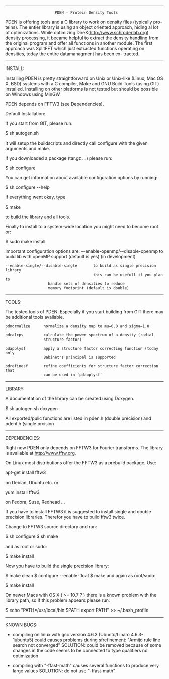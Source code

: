 --------------------------------------------------------------------------------

                          PDEN - Protein Density Tools

PDEN is offering tools and a C library to work on density files (typically pro-
teins). The entier library is using an object oriented approach, hiding al lot of 
optimizations. 
While optimizing DireX(http://www.schroderlab.org) density processing, it became 
helpful to extract the density handling from the original program and offer all 
functions in another module. The first approach was SplitFFT which just extracted 
functions operating on densities, today the entire datamanagment has been ex-
tracted. 

--------------------------------------------------------------------------------

INSTALL:

Installing PDEN is pretty straightforward on Unix or Unix-like (Linux, Mac OS X, 
BSD) systems with a C compiler, Make and GNU Build Tools (using GIT) installed. 
Installing on other platforms is not tested but should be possible on Windows 
using MinGW. 

PDEN depends on FFTW3 (see Dependencies).

Default Installation:

If you start from GIT, please run:

$ sh autogen.sh <configure args>

It will setup the buildscripts and directly call configure with the given 
arguments and make.

If you downloaded a package (tar.gz ...) please run:

$ sh configure

You can get information about available configuration options by running:

$ sh configure --help

If everything went okay, type 

$ make

to build the library and all tools.

Finally to install to a system-wide location you might need to become root or:

$ sudo make install

Important configuration options are:
    --enable-openmp/--disable-openmp       to build lib with openMP support 
                                           (default is yes) (in development)

    --enable-single/--disable-single       to build as single precision library
                                           this can be usefull if you plan to 
					   handle sets of densities to reduce 
					   memory footprint (default is double) 

--------------------------------------------------------------------------------

TOOLS:

The tested tools of PDEN. Especially if you start building from GIT there may be 
additional tools available. 

    pdnormalize      normalize a density map to mu=0.0 and sigma=1.0

    pdcalcps         calculate the power spectrum of a density (radial 
                     structure factor)

    pdapplysf        apply a structure factor correcting function (today only
                     Babinet's principal is supported

    pdrefinesf       refine coefficients for structure factor correction that 
                     can be used in 'pdapplysf'
	
--------------------------------------------------------------------------------

LIBRARY:

A documentation of the library can be created using Doxygen.

$ sh autogen.sh doxygen

All exported/pulic functions are listed in pden.h (double precision) and pdenf.h
(single prcision

--------------------------------------------------------------------------------

DEPENDENCIES:

Right now PDEN only depends on FFTW3 for Fourier transforms. The library is 
available at http://www.fftw.org.

On Linux most distributions offer the FFTW3 as a prebuild package. Use:

apt-get install fftw3

on Debian, Ubuntu etc. or 

yum install fftw3

on Fedora, Suse, Redhead ...

If you have to install FFTW3 it is suggested to install single and double 
precision libraries. Therefor you have to build fftw3 twice.

Change to FFTW3 source directory and run: 

$ sh configure 
$ sh make

and as root or sudo:

$ make install

Now you have to build the single precision library:

$ make clean
$ configure --enable-float
$ make
 and again as root/sudo:

$ make install

On newer Macs with OS X ( >= 10.7 ? ) there is a known problem with the library path, so if this 
problem appears please run:

$ echo "PATH=/usr/local/bin:$PATH export PATH" >> ~/.bash_profile

--------------------------------------------------------------------------------

KNOWN BUGS:

- compiling on linux with gcc version 4.6.3 (Ubuntu/Linaro 4.6.3-1ubuntu5) 
could causes problems during sfrefinement:
		"Armijo rule line search not converged"
	SOLUTION: could be removed because of some changes in the code
	seems to be connected to type qualifiers nd optimization 

- compiling with "-ffast-math" causes several functions to produce very 
large values 
	SOLUTION: do not use "-ffast-math" 


